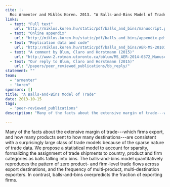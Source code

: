 ```yaml
---
cite: |-
  Roc Armenter and Miklós Koren. 2013. "A Balls-and-Bins Model of Trade" American Economic Review. 104(7), pp. 2127-2151.
links:
  - text: "Full text"
    url: "http://miklos.koren.hu/static/pdf/balls_and_bins/manuscript.pdf"
  - text: "Online appendix"
    url: "http://miklos.koren.hu/static/pdf/balls_and_bins/appendix.pdf"
  - text: "Replication data and code"
    url: "http://miklos.koren.hu/static/pdf/balls_and_bins/AER-MS-20101454-replication.zip"
  - text: "A comment by Blum, Claro and Horstmann (2015)"
    url: "http://www-2.rotman.utoronto.ca/bblum/MS_AER-2014-0372_Manuscript_Final_Version.pdf"
  - text: "Our reply to Blum, Claro and Horstmann (2015)"
    url: "/papers/peer_reviewed_publications/bb_reply/"
statement: ""
team:
  - "armenter"
  - "koren"
sponsors: []
title: "A Balls-and-Bins Model of Trade"
date: 2013-10-15
tags:
  - "peer-reviewed_publications"
description: "Many of the facts about the extensive margin of trade---which firms export, and how many products sent to how many destinations---are consistent with a surprisingly large class of trade models because of the sparse nature of trade data. We propose a statistical model to account for sparsity, formalizing the assignment of trade shipments to country, product and firm categories as balls falling into bins. The balls-and-bins model quantitatively reproduces the pattern of zero product- and firm-level trade flows across export destinations, and the frequency of multi-product, multi-destination exporters. In contrast, balls-and-bins overpredicts the fraction of exporting firms.\n"

---
```


Many of the facts about the extensive margin of trade---which firms export, and how many products sent to how many destinations---are consistent with a surprisingly large class of trade models because of the sparse nature of trade data. We propose a statistical model to account for sparsity, formalizing the assignment of trade shipments to country, product and firm categories as balls falling into bins. The balls-and-bins model quantitatively reproduces the pattern of zero product- and firm-level trade flows across export destinations, and the frequency of multi-product, multi-destination exporters. In contrast, balls-and-bins overpredicts the fraction of exporting firms.

